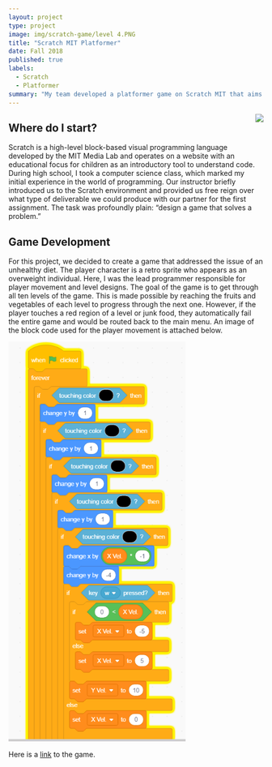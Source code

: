 ```yaml
---
layout: project
type: project
image: img/scratch-game/level 4.PNG
title: "Scratch MIT Platformer"
date: Fall 2018
published: true
labels:
  - Scratch
  - Platformer 
summary: "My team developed a platformer game on Scratch MIT that aims to help the user's character lose weight in a series of levels where the player must avoid unhealthy meal choices, instead opting for a well-balanced diet."
---
```


<div style="float: right; margin-left: 10px;">
  <img width="350px" class="rounded" src="https://raw.githack.com/k-deguz/k-deguz.github.io/main/img/scratch-game/title.PNG">
</div>

## Where do I start?

Scratch is a high-level block-based visual programming language developed by the MIT Media Lab and operates on a website with an educational focus for children as an introductory tool to understand code. During high school, I took a computer science class, which marked my initial experience in the world of programming. Our instructor briefly introduced us to the Scratch environment and provided us free reign over what type of deliverable we could produce with our partner for the first assignment. The task was profoundly plain: “design a game that solves a problem.” 

## Game Development


For this project, we decided to create a game that addressed the issue of an unhealthy diet. The player character is a retro sprite who appears as an overweight individual. Here, I was the lead programmer responsible for player movement and level designs. The goal of the game is to get through all ten levels of the game. This is made possible by reaching the fruits and vegetables of each level to progress through the next one. However, if the player touches a red region of a level or junk food, they automatically fail the entire game and would be routed back to the main menu. An image of the block code used for the player movement is attached below. 

<div class="text-center">
  <img width="350px" class="rounded" src="https://raw.githubusercontent.com/k-deguz/k-deguz.github.io/main/img/scratch-game/replacement.PNG" style="display: inline-block;">
</div>


Here is a [link](https://scratch.mit.edu/projects/248152797/) to the game. 
